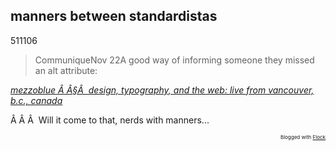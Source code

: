 <article><h2>manners between standardistas</h2><time><span class="day">5</span><span class="month">11</span><span class="year">106</span></time><blockquote cite="http://www.mezzoblue.com/">CommuniqueNov 22A good way of informing someone they missed an alt attribute:</blockquote><p class="citation"><cite cite="http://www.mezzoblue.com/"><a href="http://www.mezzoblue.com/">mezzoblue Â Â§Â  design, typography, and the web: live from vancouver, b.c., canada</a></cite></p><p /><p />Â Â Â  Will it come to that, nerds with manners...<br /><p style="text-align: right; font-size: 8px">Blogged with <a href="http://www.flock.com/blogged-with-flock" title="Flock" target="_new">Flock</a></p></article>